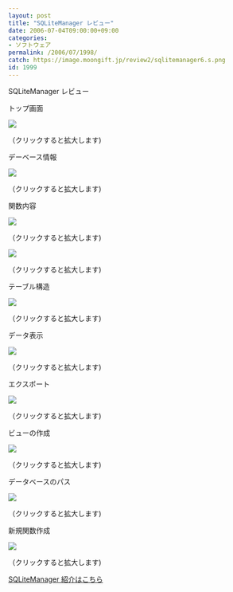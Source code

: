 ```yaml
---
layout: post
title: "SQLiteManager レビュー"
date: 2006-07-04T09:00:00+09:00
categories:
- ソフトウェア
permalink: /2006/07/1998/
catch: https://image.moongift.jp/review2/sqlitemanager6.s.png
id: 1999
---
```

SQLiteManager レビュー  
<!--more-->

トップ画面

  

[![](https://image.moongift.jp/review2/sqlitemanager1.s.png)](https://image.moongift.jp/review2/sqlitemanager1.png)  
  
（クリックすると拡大します)

  

デーベース情報

  

[![](https://image.moongift.jp/review2/sqlitemanager2.s.png)](https://image.moongift.jp/review2/sqlitemanager2.png)  
  
（クリックすると拡大します)

  

関数内容

  

[![](https://image.moongift.jp/review2/sqlitemanager3.s.png)](https://image.moongift.jp/review2/sqlitemanager3.png)  
  
（クリックすると拡大します)

  

[![](https://image.moongift.jp/review2/sqlitemanager4.s.png)](https://image.moongift.jp/review2/sqlitemanager4.png)  
  
（クリックすると拡大します)

  

テーブル構造

  

[![](https://image.moongift.jp/review2/sqlitemanager5.s.png)](https://image.moongift.jp/review2/sqlitemanager5.png)  
  
（クリックすると拡大します)

  

データ表示

  

[![](https://image.moongift.jp/review2/sqlitemanager6.s.png)](https://image.moongift.jp/review2/sqlitemanager6.png)  
  
（クリックすると拡大します)

  

エクスポート

  

[![](https://image.moongift.jp/review2/sqlitemanager7.s.png)](https://image.moongift.jp/review2/sqlitemanager7.png)  
  
（クリックすると拡大します)

  

ビューの作成

  

[![](https://image.moongift.jp/review2/sqlitemanager8.s.png)](https://image.moongift.jp/review2/sqlitemanager8.png)  
  
（クリックすると拡大します)

  

データベースのパス

  

[![](https://image.moongift.jp/review2/sqlitemanager10.s.png)](https://image.moongift.jp/review2/sqlitemanager10.png)  
  
（クリックすると拡大します)

  

新規関数作成

  

[![](https://image.moongift.jp/review2/sqlitemanager11.s.png)](https://image.moongift.jp/review2/sqlitemanager11.png)  
  
（クリックすると拡大します)

  

[SQLiteManager 紹介はこちら](http://oss.moongift.jp/intro/i-1996.html)

